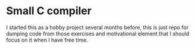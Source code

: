 # Small C compiler

I started this as a hobby project several months before, this is just repo for dumping code from those exercises and motivational element that I should focus on it when I have free time.

